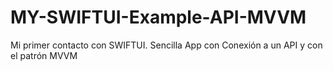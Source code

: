 # MY-SWIFTUI-Example-API-MVVM
Mi primer contacto con SWIFTUI. Sencilla App con Conexión a un API y con el patrón MVVM
